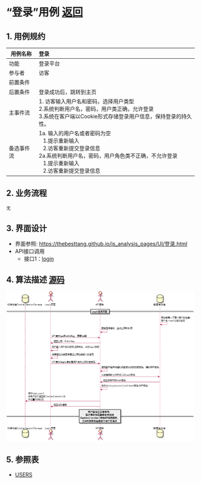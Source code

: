 
# “登录”用例 [返回](../README.md)

## 1. 用例规约

|用例名称|登录|
|-------|:-------------|
|功能|登录平台|
|参与者|访客|
|前置条件| |
|后置条件|登录成功后，跳转到主页|
|主事件流| 1. 访客输入用户名和密码，选择用户类型<br/>2.系统判断用户名，密码，用户类正确，允许登录<br/>3.系统在客户端以Cookie形式存储登录用户信息，保持登录的持久性。|
|备选事件流|1a. 输入的用户名或者密码为空 <br/>&nbsp;&nbsp; 1.提示重新输入 <br/> &nbsp;&nbsp; 2.访客重新提交登录信息 <br/>2a.系统判断用户名，密码，用户角色类不正确，不允许登录 <br/>&nbsp;&nbsp; 1.提示重新输入 <br/> &nbsp;&nbsp; 2.访客重新提交登录信息 |

## 2. 业务流程
    无

## 3. 界面设计
- 界面参照: https://thebesttang.github.io/is_analysis_pages/UI/登录.html
- API接口调用
    - 接口1：[login](../接口/login.md)

## 4. 算法描述 [源码](../源码/登录.puml)
![登录认证流程图](登录.png)
    
## 5. 参照表

- [USERS](../数据库设计.md/#USERS)